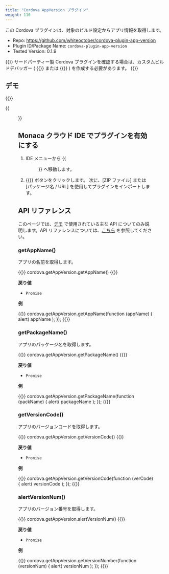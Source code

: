 ```yaml
---
title: "Cordova AppVersion プラグイン"
weight: 110
---
```


この Cordova プラグインは、対象のビルド設定からアプリ情報を取得します。

- Repo: https://github.com/whiteoctober/cordova-plugin-app-version
- Plugin ID/Package Name: `cordova-plugin-app-version`
- Tested Version: 0.1.9

{{<note>}}
サードパーティー製 Cordova プラグインを確認する場合は、カスタムビルドデバッガー ( {{<link title="Android 版" href="https://docs.monaca.io/ja/products_guide/debugger/installation/debugger_android/#カスタムビルド版-monaca-デバッガーのビルドとインストール">}} または {{<link title="iOS 版" href="https://docs.monaca.io/ja/products_guide/debugger/installation/debugger_ios/#カスタムビルド版-monaca-デバッガーのビルド方法">}} ) を作成する必要があります。
{{</note>}}

## デモ 

{{<import pid="5b29c488e78885f330dba6cf" title="AppVersion Plugin デモ">}}

{{<figure src="/images/samples/app_version.png">}}

## Monaca クラウド IDE でプラグインを有効にする

1. IDE メニューから {{<menu menu1="設定" menu2="Cordova プラグインの管理">}} へ移動します。

2. {{<guilabel name="Cordova プラグインのインポート">}}  ボタンをクリックします。 次に、[ZIP ファイル] または [パッケージ名 / URL] を使用してプラグインをインポートします。

## API リファレンス

このページでは、[デモ](https://monaca.mobi/directimport?pid=5b29c488e78885f330dba6cf) で使用されている主な API についてのみ説明します。API リファレンスについては、[こちら](https://github.com/whiteoctober/cordova-plugin-app-version) を参照してください。

### getAppName()

アプリの名前を取得します。

{{<highlight javascript>}}
cordova.getAppVersion.getAppName()
{{</highlight>}}

**戻り値**

- `Promise`

**例**

{{<highlight javascript>}}
cordova.getAppVersion.getAppName(function (appName) {
    alert( appName );
});
{{</highlight>}}

### getPackageName()

アプリのパッケージ名を取得します。

{{<highlight javascript>}}
cordova.getAppVersion.getPackageName()
{{</highlight>}}

**戻り値**

- `Promise`

**例**

{{<highlight javascript>}}
cordova.getAppVersion.getPackageName(function (packName) {
    alert( packageName );
});
{{</highlight>}}

### getVersionCode()

アプリのバージョンコードを取得します。

{{<highlight javascript>}}
cordova.getAppVersion.getVersionCode()
{{</highlight>}}

**戻り値**

- `Promise`

**例**

{{<highlight javascript>}}
cordova.getAppVersion.getVersionCode(function (verCode) {
    alert( versionCode );
});
{{</highlight>}}

### alertVersionNum()

アプリのバージョン番号を取得します。

{{<highlight javascript>}}
cordova.getAppVersion.alertVersionNum()
{{</highlight>}}

**戻り値**

- `Promise`

**例**

{{<highlight javascript>}}
cordova.getAppVersion.getVersionNumber(function (versionNum) {
    alert( versionNum );
});
{{</highlight>}}

